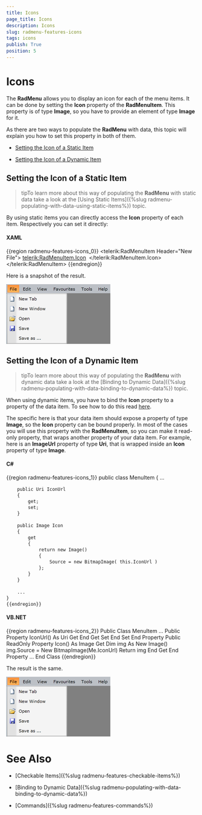 ```yaml
---
title: Icons
page_title: Icons
description: Icons
slug: radmenu-features-icons
tags: icons
publish: True
position: 5
---
```


# Icons



The __RadMenu__ allows you to display an icon for each of the menu items. It can be done by setting the __Icon__ property of the __RadMenuItem__. This property is of type __Image__, so you have to provide an element of type __Image__ for it.

As there are two ways to populate the __RadMenu__ with data, this topic will explain you how to set this property in both of them.

* [Setting the Icon of a Static Item](#Setting_the_Icon_of_a_Static_Item)

* [Setting the Icon of a Dynamic Item](#Setting_the_Icon_of_a_Dynamic_Item)

## Setting the Icon of a Static Item

>tipTo learn more about this way of populating the __RadMenu__ with static data take a look at the [Using Static Items]({%slug radmenu-populating-with-data-using-static-items%}) topic.

By using static items you can directly access the __Icon__ property of each item. Respectively you can set it directly:

#### __XAML__

{{region radmenu-features-icons_0}}
	<telerik:RadMenuItem Header="New File">
	    <telerik:RadMenuItem.Icon>
	        <Image Source="/Images/newFile.png"
	               Stretch="None" />
	    </telerik:RadMenuItem.Icon>
	</telerik:RadMenuItem>
	{{endregion}}



Here is a snapshot of the result.

![](images/RadMenu_Features_Icons_01.png)

## Setting the Icon of a Dynamic Item

>tipTo learn more about this way of populating the __RadMenu__ with dynamic data take a look at the [Binding to Dynamic Data]({%slug radmenu-populating-with-data-binding-to-dynamic-data%}) topic.

When using dynamic items, you have to bind the __Icon__ property to a property of the data item. To see how to do this read [here](#Using_ContainerBindings).

The specific here is that your data item should expose a property of type __Image__, so the __Icon__ property can be bound properly. In most of the cases you will use this property with the __RadMenuItem__, so you can make it read-only property, that wraps another property of your data item. For example, here is an __ImageUrl__ property of type __Uri__, that is wrapped inside an __Icon__ property of type __Image__.

#### __C#__

{{region radmenu-features-icons_1}}
	public class MenuItem
	{
	    ...
	
	    public Uri IconUrl
	    {
	        get;
	        set;
	    }
	
	    public Image Icon
	    {
	        get
	        {
	            return new Image()
	            {
	                Source = new BitmapImage( this.IconUrl )
	            };
	        }
	    }
	
	    ...
	}
	{{endregion}}



#### __VB.NET__

{{region radmenu-features-icons_2}}
	Public Class MenuItem
	 ...
	 Public Property IconUrl() As Uri
	  Get
	  End Get
	  Set
	  End Set
	 End Property
	 Public ReadOnly Property Icon() As Image
	  Get
	   Dim img As New Image()
	   img.Source = New BitmapImage(Me.IconUrl)
	   Return img
	  End Get
	 End Property
	 ...
	End Class
	{{endregion}}



The result is the same.

![](images/RadMenu_Features_Icons_01.png)

# See Also

 * [Checkable Items]({%slug radmenu-features-checkable-items%})

 * [Binding to Dynamic Data]({%slug radmenu-populating-with-data-binding-to-dynamic-data%})

 * [Commands]({%slug radmenu-features-commands%})
